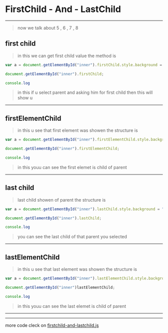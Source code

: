 # FirstChild - And - LastChild
---
> now we talk about 5 , 6 , 7 , 8
## first child
> in this we can get first child value the method is 
```javascript
var a = document.getElementById("inner").firstChild.style.background = "red";

document.getElementById("inner").firstChild;

console.log
```
> in this if u select parent and asking him for first child then this will show u 
---
## firstElementChild
> in this u see that first element was showen the structure is
```javascript
var a = document.getElementById("inner").firstElementChild.style.background = "red";

document.getElementById("inner").firstElementChild;

console.log
```
> in this youu can see the first elemet is child of parent 
---
## last child
> last child showen of parent the structure is
```javascript
var a = document.getElementById("inner").lastChild.style.background = "red";

document.getElementById("inner").lastChild;

console.log
```
> you can see the last child of that parent you selected
---
## lastElementChild
> in this u see that last element was showen the structure is
```javascript
var a = document.getElementById("inner").lastElementChild.style.background = "red";

document.getElementById("inner")lastElementChild;

console.log
```
> in this youu can see the last elemet is child of parent 
---
---
more code cleck on [firstchild-and-lastchild.js](../js/firstchild-and-lastchild.js)